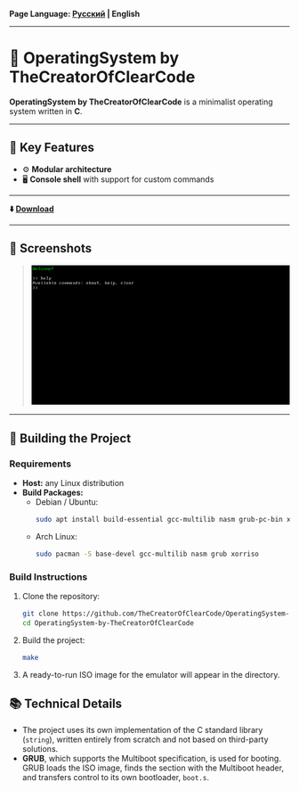 **Page Language: [Русский](README.md) | English**

---

# 🌌 OperatingSystem by TheCreatorOfClearCode

**OperatingSystem by TheCreatorOfClearCode** is a minimalist operating system written in **C**.

---

## 📌 Key Features

- ⚙️ **Modular architecture**
- 🖥️ **Console shell** with support for custom commands

---

**⬇️ [Download](https://github.com/TheCreatorOfClearCode/OperatingSystem/releases/tag/v1.0)**

---

## 📸 Screenshots

> ![Main Screen](Screenshots/Main.png)

---

## 🔧 Building the Project

### Requirements

- **Host:** any Linux distribution
- **Build Packages:**
  - Debian / Ubuntu:
    ```bash
    sudo apt install build-essential gcc-multilib nasm grub-pc-bin xorriso
    ```
  - Arch Linux:
    ```bash
    sudo pacman -S base-devel gcc-multilib nasm grub xorriso
    ```

### Build Instructions

1. Clone the repository:
   ```bash
   git clone https://github.com/TheCreatorOfClearCode/OperatingSystem-by-TheCreatorOfClearCode.git
   cd OperatingSystem-by-TheCreatorOfClearCode
2. Build the project:
    ```bash
    make
    ```
3. A ready-to-run ISO image for the emulator will appear in the directory.

## 📚 Technical Details
- The project uses its own implementation of the C standard library (`string`),
 written entirely from scratch and not based on third-party solutions.
- **GRUB**, which supports the Multiboot specification, is used for booting.
 GRUB loads the ISO image, finds the section with the Multiboot header, and transfers control to its own bootloader, `boot.s`.
